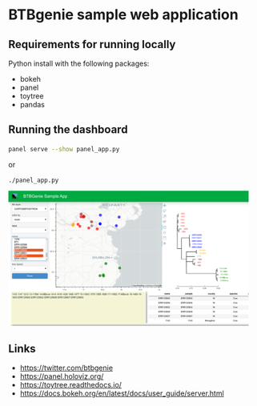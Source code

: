 # BTBgenie sample web application

## Requirements for running locally

Python install with the following packages:

* bokeh
* panel
* toytree
* pandas

## Running the dashboard

```bash
panel serve --show panel_app.py
```

or 

```
./panel_app.py
```

<img src=static/scr1.png width=480px>

## Links

* https://twitter.com/btbgenie
* https://panel.holoviz.org/
* https://toytree.readthedocs.io/
* https://docs.bokeh.org/en/latest/docs/user_guide/server.html